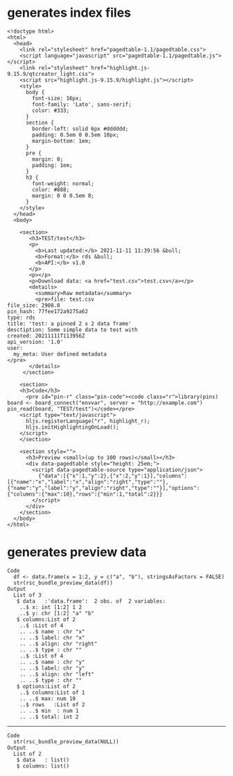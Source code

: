 # generates index files

    <!doctype html>
    <html>
      <head>
        <link rel="stylesheet" href="pagedtable-1.1/pagedtable.css">
        <script language="javascript" src="pagedtable-1.1/pagedtable.js"></script>
        <link rel="stylesheet" href="highlight.js-9.15.9/qtcreator_light.css">
        <script src="highlight.js-9.15.9/highlight.js"></script>
        <style>
          body {
            font-size: 16px;
            font-family: 'Lato', sans-serif;
            color: #333;
          }
          section {
            border-left: solid 6px #dddddd;
            padding: 0.5em 0 0.5em 10px;
            margin-bottom: 1em;
          }
          pre {
            margin: 0;
            padding: 1em;
          }
          h3 {
            font-weight: normal;
            color: #888;
            margin: 0 0 0.5em 0;
          }
        </style>
      </head>
      <body>
    
        <section>
           <h3>TEST/test</h3>
           <p>
             <b>Last updated:</b> 2021-11-11 11:39:56 &bull;
             <b>Format:</b> rds &bull;
             <b>API:</b> v1.0
           </p>
           <p></p>
           <p>Download data: <a href="test.csv">test.csv</a></p>
           <details>
             <summary>Raw metadata</summary>
             <pre>file: test.csv
    file_size: 2908.0
    pin_hash: 77fee172a9275a62
    type: rds
    title: 'test: a pinned 2 x 2 data frame'
    desctiption: Some simple data to test with
    created: 20211111T113956Z
    api_version: '1.0'
    user:
      my_meta: User defined metadata
    </pre>
           </details>
         </section>
    
        <section>
        <h3>Code</h3>
          <pre id="pin-r" class="pin-code"><code class="r">library(pins)
    board <- board_connect("envvar", server = "http://example.com")
    pin_read(board, "TEST/test")</code></pre>
        <script type="text/javascript">
          hljs.registerLanguage("r", highlight_r);
          hljs.initHighlightingOnLoad();
        </script>
        </section>
    
        <section style="">
          <h3>Preview <small>(up to 100 rows)</small></h3>
          <div data-pagedtable style="height: 25em;">
            <script data-pagedtable-source type="application/json">
              {"data":[{"x":1,"y":2},{"x":2,"y":1}],"columns":[{"name":"x","label":"x","align":"right","type":""},{"name":"y","label":"y","align":"right","type":""}],"options":{"columns":{"max":10},"rows":{"min":1,"total":2}}}
            </script>
          </div>
        </section>
      </body>
    </html>

# generates preview data

    Code
      df <- data.frame(x = 1:2, y = c("a", "b"), stringsAsFactors = FALSE)
      str(rsc_bundle_preview_data(df))
    Output
      List of 3
       $ data   :'data.frame':	2 obs. of  2 variables:
        ..$ x: int [1:2] 1 2
        ..$ y: chr [1:2] "a" "b"
       $ columns:List of 2
        ..$ :List of 4
        .. ..$ name : chr "x"
        .. ..$ label: chr "x"
        .. ..$ align: chr "right"
        .. ..$ type : chr ""
        ..$ :List of 4
        .. ..$ name : chr "y"
        .. ..$ label: chr "y"
        .. ..$ align: chr "left"
        .. ..$ type : chr ""
       $ options:List of 2
        ..$ columns:List of 1
        .. ..$ max: num 10
        ..$ rows   :List of 2
        .. ..$ min  : num 1
        .. ..$ total: int 2

---

    Code
      str(rsc_bundle_preview_data(NULL))
    Output
      List of 2
       $ data   : list()
       $ columns: list()

